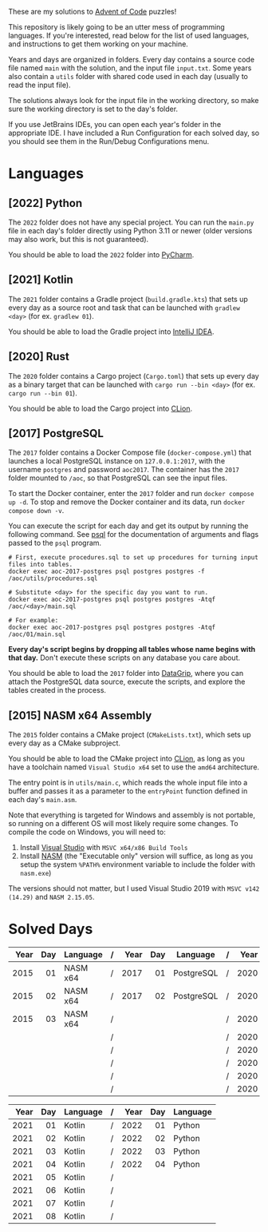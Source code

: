 These are my solutions to [Advent of Code](https://adventofcode.com) puzzles!

This repository is likely going to be an utter mess of programming languages. If you're interested, read below for the list of used languages, and instructions to get them working on your machine.

Years and days are organized in folders. Every day contains a source code file named `main` with the solution, and the input file `input.txt`. Some years also contain a `utils` folder with shared code used in each day (usually to read the input file).

The solutions always look for the input file in the working directory, so make sure the working directory is set to the day's folder.

If you use JetBrains IDEs, you can open each year's folder in the appropriate IDE. I have included a Run Configuration for each solved day, so you should see them in the Run/Debug Configurations menu.

# Languages

## \[2022\] Python

The `2022` folder does not have any special project. You can run the `main.py` file in each day's folder directly using Python 3.11 or newer (older versions may also work, but this is not guaranteed).

You should be able to load the `2022` folder into [PyCharm](https://www.jetbrains.com/pycharm/).

## \[2021\] Kotlin

The `2021` folder contains a Gradle project (`build.gradle.kts`) that sets up every day as a source root and task that can be launched with `gradlew <day>` (for ex. `gradlew 01`).

You should be able to load the Gradle project into [IntelliJ IDEA](https://www.jetbrains.com/idea/).

## \[2020\] Rust

The `2020` folder contains a Cargo project (`Cargo.toml`) that sets up every day as a binary target that can be launched with `cargo run --bin <day>` (for ex. `cargo run --bin 01`).

You should be able to load the Cargo project into [CLion](https://www.jetbrains.com/clion/).

## \[2017\] PostgreSQL

The `2017` folder contains a Docker Compose file (`docker-compose.yml`) that launches a local PostgreSQL instance on `127.0.0.1:2017`, with the username `postgres` and password `aoc2017`. The container has the `2017` folder mounted to `/aoc`, so that PostgreSQL can see the input files.

To start the Docker container, enter the `2017` folder and run `docker compose up -d`. To stop and remove the Docker container and its data, run `docker compose down -v`.

You can execute the script for each day and get its output by running the following command. See [psql](https://www.postgresql.org/docs/current/app-psql.html) for the documentation of arguments and flags passed to the `psql` program.
```
# First, execute procedures.sql to set up procedures for turning input files into tables.
docker exec aoc-2017-postgres psql postgres postgres -f /aoc/utils/procedures.sql

# Substitute <day> for the specific day you want to run.
docker exec aoc-2017-postgres psql postgres postgres -Atqf /aoc/<day>/main.sql

# For example:
docker exec aoc-2017-postgres psql postgres postgres -Atqf /aoc/01/main.sql
```

**Every day's script begins by dropping all tables whose name begins with that day.** Don't execute these scripts on any database you care about.

You should be able to load the `2017` folder into [DataGrip](https://www.jetbrains.com/datagrip/), where you can attach the PostgreSQL data source, execute the scripts, and explore the tables created in the process.

## \[2015\] NASM x64 Assembly

The `2015` folder contains a CMake project (`CMakeLists.txt`), which sets up every day as a CMake subproject.

You should be able to load the CMake project into [CLion](https://www.jetbrains.com/clion/), as long as you have a toolchain named `Visual Studio x64` set to use the `amd64` architecture.

The entry point is in `utils/main.c`, which reads the whole input file into a buffer and passes it as a parameter to the `entryPoint` function defined in each day's `main.asm`.

Note that everything is targeted for Windows and assembly is not portable, so running on a different OS will most likely require some changes. To compile the code on Windows, you will need to:

1. Install [Visual Studio](https://visualstudio.microsoft.com/) with `MSVC x64/x86 Build Tools`
2. Install [NASM](https://www.nasm.us/pub/nasm/releasebuilds/?C=M;O=D) (the "Executable only" version will suffice, as long as you setup the system `%PATH%` environment variable to include the folder with `nasm.exe`)

The versions should not matter, but I used Visual Studio 2019 with `MSVC v142 (14.29)` and `NASM 2.15.05`.

# Solved Days

| Year | Day | Language |  /  | Year | Day | Language   |  /  | Year | Day | Language |
|-----:|----:|----------|-----|-----:|----:|------------|-----|-----:|----:|----------|
| 2015 |  01 | NASM x64 |  /  | 2017 |  01 | PostgreSQL |  /  | 2020 |  01 | Rust     |
| 2015 |  02 | NASM x64 |  /  | 2017 |  02 | PostgreSQL |  /  | 2020 |  02 | Rust     |
| 2015 |  03 | NASM x64 |  /  |      |     |            |  /  | 2020 |  03 | Rust     |
|      |     |          |  /  |      |     |            |  /  | 2020 |  04 | Rust     |
|      |     |          |  /  |      |     |            |  /  | 2020 |  05 | Rust     |
|      |     |          |  /  |      |     |            |  /  | 2020 |  06 | Rust     |
|      |     |          |  /  |      |     |            |  /  | 2020 |  07 | Rust     |
|      |     |          |  /  |      |     |            |  /  | 2020 |  08 | Rust     |

| Year | Day | Language |  /  | Year | Day | Language |
|-----:|----:|----------|-----|-----:|----:|----------|
| 2021 |  01 | Kotlin   |  /  | 2022 |  01 | Python   |
| 2021 |  02 | Kotlin   |  /  | 2022 |  02 | Python   |
| 2021 |  03 | Kotlin   |  /  | 2022 |  03 | Python   |
| 2021 |  04 | Kotlin   |  /  | 2022 |  04 | Python   |
| 2021 |  05 | Kotlin   |  /  |      |     |          |
| 2021 |  06 | Kotlin   |  /  |      |     |          |
| 2021 |  07 | Kotlin   |  /  |      |     |          |
| 2021 |  08 | Kotlin   |  /  |      |     |          |
